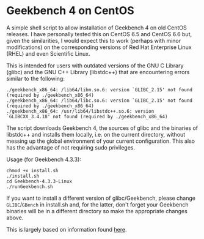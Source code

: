 # Geekbench 4 on CentOS

A simple shell script to allow installation of Geekbench 4 on old CentOS releases. I have personally tested this on CentOS 6.5 and CentOS 6.6 but, given the similarities, I would expect this to work (perhaps with minor modifications) on the corresponding versions of Red Hat Enterprise Linux (RHEL) and even Scientific Linux.

This is intended for users with outdated versions of the GNU C Library (glibc) and the GNU C++ Library (libstdc++) that are encountering errors similar to the following:

```
./geekbench_x86_64: /lib64/libm.so.6: version `GLIBC_2.15' not found (required by ./geekbench_x86_64)
./geekbench_x86_64: /lib64/libc.so.6: version `GLIBC_2.15' not found (required by ./geekbench_x86_64)
./geekbench_x86_64: /usr/lib64/libstdc++.so.6: version `GLIBCXX_3.4.18' not found (required by ./geekbench_x86_64)
```

The script downloads Geekbench 4, the sources of glibc and the binaries of libstdc++ and installs them locally, i.e. on the current directory, without messing up the global environment of your current configuration. This also has the advantage of not requiring sudo privileges.

Usage (for Geekbench 4.3.3):
```
chmod +x install.sh
./install.sh
cd Geekbench-4.3.3-Linux
./runGeekbench.sh
```

If you want to install a different version of glibc/Geekbench, please change `GLIBC`/`GBench` in install.sh and, for the latter, don't forget your Geekbench binaries will be in a different directory so make the appropriate changes above.


This is largely based on information found [here](https://github.com/tensorflow/tensorflow/issues/2924).
